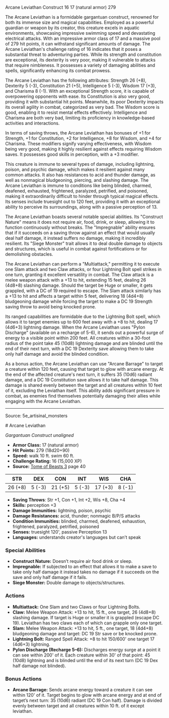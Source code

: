 <MonsterName/>Arcane Leviathan</MonsterName>
<CreatureType/>Construct</CreatureType>
<CR/>16</CR>
<AC/>17 (natural armor)</AC>
<HP/>279</HP>
<summary>The Arcane Leviathan is a formidable gargantuan construct, renowned for both its immense size and magical capabilities. Employed as a powerful guardian or weapon by its creator, this creature excels in aquatic environments, showcasing impressive swimming speed and devastating electrical attacks. With an impressive armor class of 17 and a massive pool of 279 hit points, it can withstand significant amounts of damage. The Arcane Leviathan's challenge rating of 16 indicates that it poses a substantial threat to adventuring parties. While its strength and constitution are exceptional, its dexterity is very poor, making it vulnerable to attacks that require nimbleness. It possesses a variety of damaging abilities and spells, significantly enhancing its combat prowess.</summary>

<detail>

The Arcane Leviathan has the following attributes: Strength 26 (+8), Dexterity 5 (-3), Constitution 21 (+5), Intelligence 5 (-3), Wisdom 17 (+3), and Charisma 8 (-1). With an exceptional Strength score, it is capable of overpowering opponents with ease. Its Constitution is also very good, providing it with substantial hit points. Meanwhile, its poor Dexterity impacts its overall agility in combat, categorized as very bad. The Wisdom score is good, enabling it to resist mental effects effectively. Intelligence and Charisma are both very bad, limiting its proficiency in knowledge-based activities and interactions.

In terms of saving throws, the Arcane Leviathan has bonuses of +1 for Strength, +1 for Constitution, +2 for Intelligence, +8 for Wisdom, and +4 for Charisma. These modifiers signify varying effectiveness, with Wisdom being very good, making it highly resilient against effects requiring Wisdom saves. It possesses good skills in perception, with a +3 modifier.

This creature is immune to several types of damage, including lightning, poison, and psychic damage, which makes it resilient against many common attacks. It also has resistances to acid and thunder damage, as well as nonmagical bludgeoning, piercing, and slashing damage. The Arcane Leviathan is immune to conditions like being blinded, charmed, deafened, exhausted, frightened, paralyzed, petrified, and poisoned, making it extraordinarily difficult to hinder through typical magical effects. Its senses include truesight out to 120 feet, providing it with an exceptional ability to perceive its surroundings, along with a passive perception of 13.

The Arcane Leviathan boasts several notable special abilities. Its "Construct Nature" means it does not require air, food, drink, or sleep, allowing it to function continuously without breaks. The "Impregnable" ability ensures that if it succeeds on a saving throw against an effect that would usually deal half damage, it instead suffers no damage, making it incredibly resilient. Its "Siege Monster" trait allows it to deal double damage to objects and structures, which is useful in combat against fortifications or for demolishing obstacles.

The Arcane Leviathan can perform a "Multiattack," permitting it to execute one Slam attack and two Claw attacks, or four Lightning Bolt spell strikes in one turn, granting it excellent versatility in combat. The Claw attack is a melee weapon attack with a +13 to hit, extending 15 feet, dealing 26 (4d8+8) slashing damage. Should the target be Huge or smaller, it gets grappled, with a DC of 19 required to escape. The Slam attack similarly has a +13 to hit and affects a target within 5 feet, delivering 18 (4d4+8) bludgeoning damage while forcing the target to make a DC 19 Strength saving throw to avoid being knocked prone.

Its ranged capabilities are formidable due to the Lightning Bolt spell, which allows it to target enemies up to 600 feet away with a +8 to hit, dealing 17 (4d6+3) lightning damage. When the Arcane Leviathan uses "Pylon Discharge" (available on a recharge of 5-6), it sends out a powerful surge of energy to a visible point within 200 feet. All creatures within a 30-foot radius of the point take 45 (10d8) lightning damage and are blinded until the end of their next turn, with a DC 19 Dexterity save allowing them to take only half damage and avoid the blinded condition.

As a bonus action, the Arcane Leviathan can use "Arcane Barrage" to target a creature within 120 feet, causing that target to glow with arcane energy. At the end of the affected creature's next turn, it suffers 35 (10d6) radiant damage, and a DC 19 Constitution save allows it to take half damage. This damage is shared evenly between the target and all creatures within 10 feet of it, excluding the Leviathan itself. This ability adds significant pressure in combat, as enemies find themselves potentially damaging their allies while engaging with the Arcane Leviathan.</detail>



---

Source: 5e_artisinal_monsters

<statblock>
# Arcane Leviathan

*Gargantuan* *Construct* *unaligned*

- **Armor Class:** 17 (natural armor)
- **Hit Points:** 279 (18d20+90)
- **Speed:** walk 10 ft. swim 60 ft.
- **Challenge Rating:** 16 (15,000 XP)
- **Source:** [Tome of Beasts 3](https://koboldpress.com/kpstore/product/tome-of-beasts-3-for-5th-edition/) page 40

| STR | DEX | CON | INT | WIS | CHA |
| --- | --- | --- | --- | --- | --- |
| 26 (+8) | 5 (-3) | 21 (+5) | 5 (-3) | 17 (+3) | 8 (-1) |

- **Saving Throws**: Str +1, Con +1, Int +2, Wis +8, Cha +4
- **Skills:** perception +3
- **Damage Immunities:** lightning, poison, psychic
- **Damage Resistances:** acid, thunder; nonmagic B/P/S attacks
- **Condition Immunities:** blinded, charmed, deafened, exhaustion, frightened, paralyzed, petrified, poisoned
- **Senses:** truesight 120', passive Perception 13
- **Languages:** understands creator's languages but can’t speak

### Special Abilities

- **Construct Nature:** Doesn’t require air food drink or sleep.
- **Impregnable:** If subjected to an effect that allows it to make a save to take only half damage it instead takes no damage if it succeeds on the save and only half damage if it fails.
- **Siege Monster:** Double damage to objects/structures.

### Actions

- **Multiattack:** One Slam and two Claws or four Lightning Bolts.
- **Claw:** Melee Weapon Attack: +13 to hit, 15 ft., one target, 26 (4d8+8) slashing damage. If target is Huge or smaller it is grappled (escape DC 19). Leviathan has two claws each of which can grapple only one target.
- **Slam:** Melee Weapon Attack: +13 to hit, 5 ft., one target, 18 (4d4+8) bludgeoning damage and target: DC 19 Str save or be knocked prone.
- **Lightning Bolt:** Ranged Spell Attack: +8 to hit 150/600' one target 17 (4d6+3) lightning.
- **Pylon Discharge (Recharge 5–6):** Discharges energy surge at a point it can see within 200' of it. Each creature within 30' of that point: 45 (10d8) lightning and is blinded until the end of its next turn (DC 19 Dex half damage not blinded).

### Bonus Actions

- **Arcane Barrage:** Sends arcane energy toward a creature it can see within 120' of it. Target begins to glow with arcane energy and at end of target’s next turn: 35 (10d6) radiant (DC 19 Con half). Damage is divided evenly between target and all creatures within 10 ft. of it except leviathan.


</statblock>


